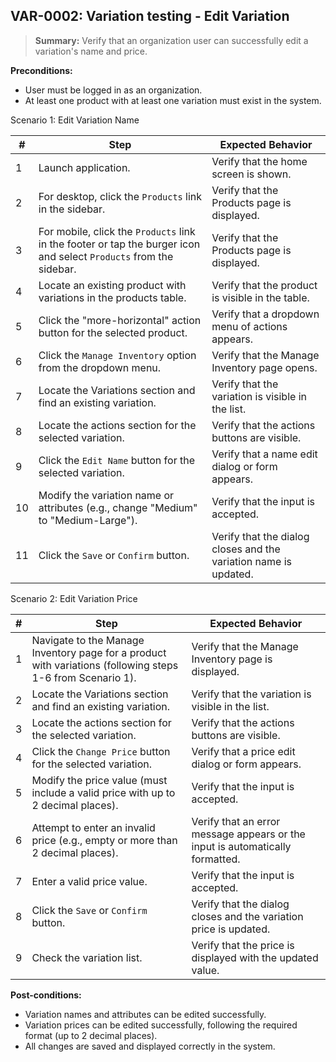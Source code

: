 ## **VAR-0002:** Variation testing - Edit Variation

> **Summary:** Verify that an organization user can successfully edit a variation's name and price.

**Preconditions:**

- User must be logged in as an organization.
- At least one product with at least one variation must exist in the system.

Scenario 1: Edit Variation Name

| #   | Step                                                                                                               | Expected Behavior                                                |
| --- | ------------------------------------------------------------------------------------------------------------------ | ---------------------------------------------------------------- |
| 1   | Launch application.                                                                                                | Verify that the home screen is shown.                            |
| 2   | For desktop, click the `Products` link in the sidebar.                                                             | Verify that the Products page is displayed.                      |
| 3   | For mobile, click the `Products` link in the footer or tap the burger icon and select `Products` from the sidebar. | Verify that the Products page is displayed.                      |
| 4   | Locate an existing product with variations in the products table.                                                  | Verify that the product is visible in the table.                 |
| 5   | Click the "more-horizontal" action button for the selected product.                                                | Verify that a dropdown menu of actions appears.                  |
| 6   | Click the `Manage Inventory` option from the dropdown menu.                                                        | Verify that the Manage Inventory page opens.                     |
| 7   | Locate the Variations section and find an existing variation.                                                      | Verify that the variation is visible in the list.                |
| 8   | Locate the actions section for the selected variation.                                                             | Verify that the actions buttons are visible.                     |
| 9   | Click the `Edit Name` button for the selected variation.                                                           | Verify that a name edit dialog or form appears.                  |
| 10  | Modify the variation name or attributes (e.g., change "Medium" to "Medium-Large").                                 | Verify that the input is accepted.                               |
| 11  | Click the `Save` or `Confirm` button.                                                                              | Verify that the dialog closes and the variation name is updated. |

Scenario 2: Edit Variation Price

| #   | Step                                                                                                       | Expected Behavior                                                             |
| --- | ---------------------------------------------------------------------------------------------------------- | ----------------------------------------------------------------------------- |
| 1   | Navigate to the Manage Inventory page for a product with variations (following steps 1-6 from Scenario 1). | Verify that the Manage Inventory page is displayed.                           |
| 2   | Locate the Variations section and find an existing variation.                                              | Verify that the variation is visible in the list.                             |
| 3   | Locate the actions section for the selected variation.                                                     | Verify that the actions buttons are visible.                                  |
| 4   | Click the `Change Price` button for the selected variation.                                                | Verify that a price edit dialog or form appears.                              |
| 5   | Modify the price value (must include a valid price with up to 2 decimal places).                           | Verify that the input is accepted.                                            |
| 6   | Attempt to enter an invalid price (e.g., empty or more than 2 decimal places).                             | Verify that an error message appears or the input is automatically formatted. |
| 7   | Enter a valid price value.                                                                                 | Verify that the input is accepted.                                            |
| 8   | Click the `Save` or `Confirm` button.                                                                      | Verify that the dialog closes and the variation price is updated.             |
| 9   | Check the variation list.                                                                                  | Verify that the price is displayed with the updated value.                    |

**Post-conditions:**

- Variation names and attributes can be edited successfully.
- Variation prices can be edited successfully, following the required format (up to 2 decimal places).
- All changes are saved and displayed correctly in the system.
